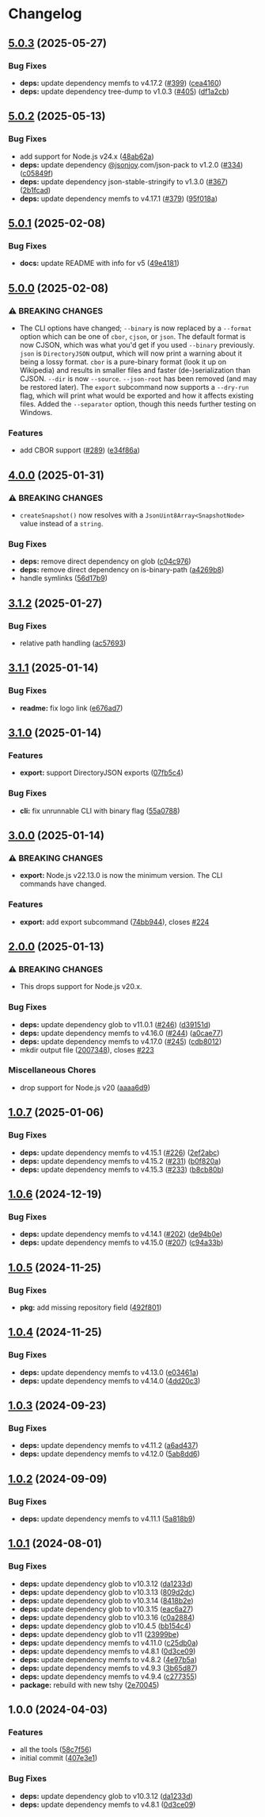 # Changelog

## [5.0.3](https://github.com/boneskull/snapshot-fs/compare/snapshot-fs-v5.0.2...snapshot-fs-v5.0.3) (2025-05-27)


### Bug Fixes

* **deps:** update dependency memfs to v4.17.2 ([#399](https://github.com/boneskull/snapshot-fs/issues/399)) ([cea4160](https://github.com/boneskull/snapshot-fs/commit/cea4160b76b0fdef31d97a744a76fb9c7d80b4db))
* **deps:** update dependency tree-dump to v1.0.3 ([#405](https://github.com/boneskull/snapshot-fs/issues/405)) ([df1a2cb](https://github.com/boneskull/snapshot-fs/commit/df1a2cbbdf66afb45d33cdcc2ed89ec574bdad4d))

## [5.0.2](https://github.com/boneskull/snapshot-fs/compare/snapshot-fs-v5.0.1...snapshot-fs-v5.0.2) (2025-05-13)


### Bug Fixes

* add support for Node.js v24.x ([48ab62a](https://github.com/boneskull/snapshot-fs/commit/48ab62aec5edea4bcbb5a055df55575417e0e1a4))
* **deps:** update dependency [@jsonjoy](https://github.com/jsonjoy).com/json-pack to v1.2.0 ([#334](https://github.com/boneskull/snapshot-fs/issues/334)) ([c05849f](https://github.com/boneskull/snapshot-fs/commit/c05849f9e1a57a652328857ed8e2705d6bf8c6e8))
* **deps:** update dependency json-stable-stringify to v1.3.0 ([#367](https://github.com/boneskull/snapshot-fs/issues/367)) ([2b1fcad](https://github.com/boneskull/snapshot-fs/commit/2b1fcad4800d34e88b51bc1a07acab1edb621d4d))
* **deps:** update dependency memfs to v4.17.1 ([#379](https://github.com/boneskull/snapshot-fs/issues/379)) ([95f018a](https://github.com/boneskull/snapshot-fs/commit/95f018ad7edf8d037115fa564f6bfcbe0c100e62))

## [5.0.1](https://github.com/boneskull/snapshot-fs/compare/snapshot-fs-v5.0.0...snapshot-fs-v5.0.1) (2025-02-08)


### Bug Fixes

* **docs:** update README with info for v5 ([49e4181](https://github.com/boneskull/snapshot-fs/commit/49e41817327e954bc85eaa20d6c057fa94f72d57))

## [5.0.0](https://github.com/boneskull/snapshot-fs/compare/snapshot-fs-v4.0.0...snapshot-fs-v5.0.0) (2025-02-08)


### ⚠ BREAKING CHANGES

* The CLI options have changed; `--binary` is now replaced by a `--format` option which can be one of `cbor`, `cjson`, or `json`.  The default format is now CJSON, which was what you'd get if you used `--binary` previously.  `json` is `DirectoryJSON` output, which will now print a warning about it being a lossy format.  `cbor` is a pure-binary format (look it up on Wikipedia) and results in smaller files and faster (de-)serialization than CJSON.  `--dir` is now `--source`.  `--json-root` has been removed (and may be restored later).  The `export` subcommand now supports a `--dry-run` flag, which will print what would be exported and how it affects existing files.  Added the `--separator` option, though this needs further testing on Windows.

### Features

* add CBOR support ([#289](https://github.com/boneskull/snapshot-fs/issues/289)) ([e34f86a](https://github.com/boneskull/snapshot-fs/commit/e34f86a65efb9e5330b6737d66cd3d1ffbf2d3a8))

## [4.0.0](https://github.com/boneskull/snapshot-fs/compare/snapshot-fs-v3.1.2...snapshot-fs-v4.0.0) (2025-01-31)


### ⚠ BREAKING CHANGES

* `createSnapshot()` now resolves with a `JsonUint8Array<SnapshotNode>` value instead of a `string`.

### Bug Fixes

* **deps:** remove direct dependency on glob ([c04c976](https://github.com/boneskull/snapshot-fs/commit/c04c976215af5927596b334955d1a8f35e91dfe6))
* **deps:** remove direct dependency on is-binary-path ([a4269b8](https://github.com/boneskull/snapshot-fs/commit/a4269b8661176e203d1b98c450c9c88710fb8732))
* handle symlinks ([56d17b9](https://github.com/boneskull/snapshot-fs/commit/56d17b9247fc09363c3cfbbd77c531299001c181))

## [3.1.2](https://github.com/boneskull/snapshot-fs/compare/snapshot-fs-v3.1.1...snapshot-fs-v3.1.2) (2025-01-27)


### Bug Fixes

* relative path handling ([ac57693](https://github.com/boneskull/snapshot-fs/commit/ac5769383d3cc06a28072651dc8c92998fa68daf))

## [3.1.1](https://github.com/boneskull/snapshot-fs/compare/snapshot-fs-v3.1.0...snapshot-fs-v3.1.1) (2025-01-14)


### Bug Fixes

* **readme:** fix logo link ([e676ad7](https://github.com/boneskull/snapshot-fs/commit/e676ad7747e61d56970cdeb5b44fe1224d12cce7))

## [3.1.0](https://github.com/boneskull/snapshot-fs/compare/snapshot-fs-v3.0.0...snapshot-fs-v3.1.0) (2025-01-14)


### Features

* **export:** support DirectoryJSON exports ([07fb5c4](https://github.com/boneskull/snapshot-fs/commit/07fb5c4e7b92784a1f68ed4fdb37946607784972))


### Bug Fixes

* **cli:** fix unrunnable CLI with binary flag ([55a0788](https://github.com/boneskull/snapshot-fs/commit/55a0788bd27062ae048da763b1dcf158ce0c30af))

## [3.0.0](https://github.com/boneskull/snapshot-fs/compare/snapshot-fs-v2.0.0...snapshot-fs-v3.0.0) (2025-01-14)


### ⚠ BREAKING CHANGES

* **export:** Node.js v22.13.0 is now the minimum version. The CLI commands have changed.

### Features

* **export:** add export subcommand ([74bb944](https://github.com/boneskull/snapshot-fs/commit/74bb9444d546444ae5506758ba240d73fc5cffb8)), closes [#224](https://github.com/boneskull/snapshot-fs/issues/224)

## [2.0.0](https://github.com/boneskull/snapshot-fs/compare/snapshot-fs-v1.0.7...snapshot-fs-v2.0.0) (2025-01-13)


### ⚠ BREAKING CHANGES

* This drops support for Node.js v20.x.

### Bug Fixes

* **deps:** update dependency glob to v11.0.1 ([#246](https://github.com/boneskull/snapshot-fs/issues/246)) ([d39151d](https://github.com/boneskull/snapshot-fs/commit/d39151d20288fc22fb6b5401e7734b21933623a1))
* **deps:** update dependency memfs to v4.16.0 ([#244](https://github.com/boneskull/snapshot-fs/issues/244)) ([a0cae77](https://github.com/boneskull/snapshot-fs/commit/a0cae77c365401bbca8d6480c0be7a11b13a205b))
* **deps:** update dependency memfs to v4.17.0 ([#245](https://github.com/boneskull/snapshot-fs/issues/245)) ([cdb8012](https://github.com/boneskull/snapshot-fs/commit/cdb8012ae23eec54b8cc05b91a0c305996d69404))
* mkdir output file ([2007348](https://github.com/boneskull/snapshot-fs/commit/200734867daf1a0bf142efe3ec660f1da5d6f118)), closes [#223](https://github.com/boneskull/snapshot-fs/issues/223)


### Miscellaneous Chores

* drop support for Node.js v20 ([aaaa6d9](https://github.com/boneskull/snapshot-fs/commit/aaaa6d97ef7d3c99516095bb676d8d2e1d63241d))

## [1.0.7](https://github.com/boneskull/snapshot-fs/compare/snapshot-fs-v1.0.6...snapshot-fs-v1.0.7) (2025-01-06)


### Bug Fixes

* **deps:** update dependency memfs to v4.15.1 ([#226](https://github.com/boneskull/snapshot-fs/issues/226)) ([2ef2abc](https://github.com/boneskull/snapshot-fs/commit/2ef2abcfdc7c7f73461338a2c24145cd12c73e5c))
* **deps:** update dependency memfs to v4.15.2 ([#231](https://github.com/boneskull/snapshot-fs/issues/231)) ([b0f820a](https://github.com/boneskull/snapshot-fs/commit/b0f820aa4ebee7f6382283203f29b9a3f89d9274))
* **deps:** update dependency memfs to v4.15.3 ([#233](https://github.com/boneskull/snapshot-fs/issues/233)) ([b8cb80b](https://github.com/boneskull/snapshot-fs/commit/b8cb80b2204c024965bd4905b863c7b1110787e5))

## [1.0.6](https://github.com/boneskull/snapshot-fs/compare/snapshot-fs-v1.0.5...snapshot-fs-v1.0.6) (2024-12-19)


### Bug Fixes

* **deps:** update dependency memfs to v4.14.1 ([#202](https://github.com/boneskull/snapshot-fs/issues/202)) ([de94b0e](https://github.com/boneskull/snapshot-fs/commit/de94b0e33b8b2725d991b2747abd3d0f9b16f311))
* **deps:** update dependency memfs to v4.15.0 ([#207](https://github.com/boneskull/snapshot-fs/issues/207)) ([c94a33b](https://github.com/boneskull/snapshot-fs/commit/c94a33be3b28fc49a7b54affd935eead48793e01))

## [1.0.5](https://github.com/boneskull/snapshot-fs/compare/snapshot-fs-v1.0.4...snapshot-fs-v1.0.5) (2024-11-25)


### Bug Fixes

* **pkg:** add missing repository field ([492f801](https://github.com/boneskull/snapshot-fs/commit/492f80176c4c35f38359c240f47995112d4225bf))

## [1.0.4](https://github.com/boneskull/snapshot-fs/compare/snapshot-fs-v1.0.3...snapshot-fs-v1.0.4) (2024-11-25)


### Bug Fixes

* **deps:** update dependency memfs to v4.13.0 ([e03461a](https://github.com/boneskull/snapshot-fs/commit/e03461a67d7e1c099aafb2cd5e08870d65637558))
* **deps:** update dependency memfs to v4.14.0 ([4dd20c3](https://github.com/boneskull/snapshot-fs/commit/4dd20c33c5d0a7d409ab769f2fa1a41bf81ab4fe))

## [1.0.3](https://github.com/boneskull/snapshot-fs/compare/snapshot-fs-v1.0.2...snapshot-fs-v1.0.3) (2024-09-23)


### Bug Fixes

* **deps:** update dependency memfs to v4.11.2 ([a6ad437](https://github.com/boneskull/snapshot-fs/commit/a6ad437759c85b422522cfc7959408585ad87684))
* **deps:** update dependency memfs to v4.12.0 ([5ab8dd6](https://github.com/boneskull/snapshot-fs/commit/5ab8dd6e8151a130b98c8ea19b2e1791a6543f04))

## [1.0.2](https://github.com/boneskull/snapshot-fs/compare/snapshot-fs-v1.0.1...snapshot-fs-v1.0.2) (2024-09-09)


### Bug Fixes

* **deps:** update dependency memfs to v4.11.1 ([5a818b9](https://github.com/boneskull/snapshot-fs/commit/5a818b90bf30f3ae9bdcf4b6296c9df28d0164b4))

## [1.0.1](https://github.com/boneskull/snapshot-fs/compare/snapshot-fs-v1.0.0...snapshot-fs-v1.0.1) (2024-08-01)


### Bug Fixes

* **deps:** update dependency glob to v10.3.12 ([da1233d](https://github.com/boneskull/snapshot-fs/commit/da1233d380b7004381d2c114033bf71e83c6a6c4))
* **deps:** update dependency glob to v10.3.13 ([809d2dc](https://github.com/boneskull/snapshot-fs/commit/809d2dc3c29ef9bbbfa320e16da13696e4cb387f))
* **deps:** update dependency glob to v10.3.14 ([8418b2e](https://github.com/boneskull/snapshot-fs/commit/8418b2ebc26bb20138ded2fd7fcae525b193e949))
* **deps:** update dependency glob to v10.3.15 ([eac6a27](https://github.com/boneskull/snapshot-fs/commit/eac6a27780f6c9a863dae971116f31944a2c1f9d))
* **deps:** update dependency glob to v10.3.16 ([c0a2884](https://github.com/boneskull/snapshot-fs/commit/c0a28847bbc4807f8af594e2048c66accd9ad5c3))
* **deps:** update dependency glob to v10.4.5 ([bb154c4](https://github.com/boneskull/snapshot-fs/commit/bb154c413a360f5e6fb0d3a5ed953097cb503613))
* **deps:** update dependency glob to v11 ([23999be](https://github.com/boneskull/snapshot-fs/commit/23999be84062bfeff357e590d6b54e981a7612e4))
* **deps:** update dependency memfs to v4.11.0 ([c25db0a](https://github.com/boneskull/snapshot-fs/commit/c25db0adfc6050bddb846a037a63ec7326dfe1fd))
* **deps:** update dependency memfs to v4.8.1 ([0d3ce09](https://github.com/boneskull/snapshot-fs/commit/0d3ce094bc1a2a0e38ded3fca04654817058fb6a))
* **deps:** update dependency memfs to v4.8.2 ([4e97b5a](https://github.com/boneskull/snapshot-fs/commit/4e97b5a928e6eabfe9e623ed6fdf523aecee3a7e))
* **deps:** update dependency memfs to v4.9.3 ([3b65d87](https://github.com/boneskull/snapshot-fs/commit/3b65d87bd7be03e9fc0ab91d3986fc641670c269))
* **deps:** update dependency memfs to v4.9.4 ([c277355](https://github.com/boneskull/snapshot-fs/commit/c2773552cc9f83b9f4b14322f98473a666270397))
* **package:** rebuild with new tshy ([2e70045](https://github.com/boneskull/snapshot-fs/commit/2e70045a803ff58ed2c959416343e6924db1f6e5))

## 1.0.0 (2024-04-03)


### Features

* all the tools ([58c7f56](https://github.com/boneskull/snapshot-fs/commit/58c7f56459835bea5529d73e0574ab808dc5be9b))
* initial commit ([407e3e1](https://github.com/boneskull/snapshot-fs/commit/407e3e1361c59d707cd0edd54a8b957fac605e9b))


### Bug Fixes

* **deps:** update dependency glob to v10.3.12 ([da1233d](https://github.com/boneskull/snapshot-fs/commit/da1233d380b7004381d2c114033bf71e83c6a6c4))
* **deps:** update dependency memfs to v4.8.1 ([0d3ce09](https://github.com/boneskull/snapshot-fs/commit/0d3ce094bc1a2a0e38ded3fca04654817058fb6a))
